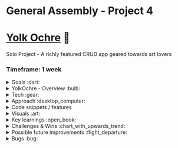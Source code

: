 # General Assembly - Project 4
# [Yolk Ochre](https://yolkochre.herokuapp.com/register) :egg:
Solo Project - A richly featured CRUD app geared towards art lovers

### Timeframe: 1 week 

<details>
  <summary>Goals :dart:</summary>
  <p>1. Build a full stack application by yourself. Use PostegreSQL, Python, Django REST framework, React.js & Node. </p>
  <p>2. Include at least one ‘one-to-many’ or one ‘many-to-many’ relationship.</p>
  <p>3. For a challenge - include Authentication.</p>
  <p>4.It can be a direct clone of, or inspired by, an existing website. </p>
  <p>5. Make an ERD and wireframes as part of your planning in order for us to sign you off. </p>
</details>

<details>
  <summary>YolkOchre - Overview :bulb:</summary>
    <p>A dynamic web application geared towards the Art world.</p>
    <p>Upload, view, and update Artworks on the database - includes a caption and location.</p>
    <p><em>Like</em> or <em>unlike</em> art posts by other users and see who already likes a particular post.</p>
    <p><em>Follow</em> and or <em>Favourite</em> other users</p>
    <p>View posts by people you favourite on the star page</p>
    <p>
      View other users profiles - see their bio, who follows them, who they follow, who they favourite and who they’re favourites by. 
    </p>
    <p>Authentication (Register / Login & perform restricted actions when logged in)</p>
    <p>Consistent styling throughout, achieved mainly with SASS and react-bootstrap</p>
</details>

<details>
  <summary>Tech :gear:</summary>
  <div>
    <h3>Frontend -- JavaScript / REACT / React-Bootstrap / HTML / SASS 61% :</h3>
    <ul>
      <li>The client facing APP.</li>
      <li>Components of all shapes and sizes for getting and displaying data</li>
      <li>Helper functions (configurable blueprints for sending requests) </li>
      <li>Various pages on which components are rendered</li>
      <li>Index.js where the client facing app is injected into the document root (an HTML file)</li>
      <li>Styling</li>
    </ul>
  </div>
  <div>
    <h3>Backend -- Python 39% :</h3>
    <ul>
      <li>
        Models - Exported schemas for data which will be added - this includes seeded data and also any relationships (one-to-many & many-to-many ) including:
        <ul>
          <li>
            <strong>
               Custom user model which has multiple many-to-many relationships with itself – when a user follows or favourites another user, their own following                  and favourite-users data is updated.
            </strong>
          </li>
          <li>Art has a one-to-many relationship with User model (one user can own many artworks)</li>
          <li>Art has a many-many relationship with User model (many users can ‘like’ many artworks)</li>
          <li>Comments (yet to be hooked up on the frontend)  has a one-to-many relationship with Art model (one artwork can have many comments)</li>
          <li>Comments has a one-many relationship with User model (one user can make many comments)</li>
        </ul>
      </li>
      <li>Configuration</li>
      <li>Controllers (functions which handle incoming requests) - these include permissions to restrict access.</li>
      <li>Serializers - translate Django models into other data types, for sending and receiving data as JSON. </li>
    </ul>
  </div>  
</details>  

<details>
  <summary>Approach :desktop_computer:</summary>
  <div>
    <h3>Beginning  - planning :</h3>
    <p>
      I created an EntityRelationshipDiagram (ERD) - a visual aid in planning.  A graphic depiction of the relationships in the tabular data my project would             consist of.
    </p>
    <p>Then wireframes to visualise the entire client side app.</p>
    <br>
    <p>Followed by lists of ‘to-dos’, ‘doing’, ‘done-front-end’ & ‘done-backend’</p>
    <p>I created a database using PostgreSQL</p>
    <p>Then began working on the project in VS.Code making sure the engine was postgresql.</p>
    <p>After setting up initial url for homepage</p>
    <p>
      I built the first model, ‘Art’, its urls, serializers & controllers - this took many revisions before I arrived at something usable for the final MVP.
    </p>
    <p>
      Then the <strong>custom user model</strong> and its respective urls, serializers and controllers. This is also where we introduce authentication. -                 again this had to be revised many times. 
    </p>
    <p>Finally, the comment model and its urls etc. I am still yet to use this up on the front end but it works.</p>
    <p>As I built these models and controllers (views) I tested them using Insomnia.</p>
    <p>When a feature seemed to be complete I committed my work to git and pushed it to GitHub.</p>
  </div>
  <div>
    <h3>Middle - bulk of the project :</h3>
    <p>I began work on the frontend as usual - adding a ‘helpers’ folder containing configurable callback functions for making our requests.</p>
    <p>
      My thorough plan gave me a clear overview of the pages and components I would have to build for our MVP and I made quick progress with those - building             out things like the navigation bar and the footer which would be seen on every page - then the register and login form which I tested before moving on.
    </p>
    <p>
      I then built out all of the pages and components that would be used within them, testing things as I went along - always committing to get and pushing             to github at good checkpoints. 
    </p>
    <p>I then brought in React-Bootstrap components (a bunch of which I had never used before) to speed up styling and formatting. </p>
  </div>
  <div>
    <h3>End - polishing & testing:</h3>
    <p>I worked from the morning until the next morning, 5am, with very few breaks in order to deliver an MVP presentation a few hours later.</p>
    <p>I brought in React-Bootstrap-Icons to clean up the look and feel of the application, this really helps to create a finished, professional feel.</p>
    <p>
      I worked in SASS to implement my chosen colour palette drawn from the name, YolkOchre, the fonts which were inspired by a magazine cover and the                     formatting, inspired by modern art galleries. I also used this time to customise all of the bootstrapped stuff to make it my own. 
    </p>
  </div>
</details>

<details>
  <summary>Code snippets / features </summary>
  <p>Custom user model - this includes two reciprocal many to many relationships (the table has many to many relationships with itself)</p>
  <img src=https://user-images.githubusercontent.com/89402596/149196019-d153502f-43ee-4f90-81b8-b3e6e72b6981.png />
  <p>Views (controllers) for following & unfollowing / favouriting & unfavouriting - I used a toggle method on this project</p>
  <img src=https://user-images.githubusercontent.com/89402596/149196115-7e767a5f-fe28-409a-a2ea-e173f45015d6.png />
  <p>Pages</p>
  <img src=https://user-images.githubusercontent.com/89402596/149196808-d1ef23ec-032a-4269-9b89-bdd17e7ca34f.png />
  <p>Components</p>
  <img src=https://user-images.githubusercontent.com/89402596/149196869-bed80431-dcb9-4d1e-bf4e-8df42c257f59.png />
  <p>Example of exported helper functions used for making requests</p>
  <img src=https://user-images.githubusercontent.com/89402596/149197216-734ca3f6-aac9-4c4a-aed6-59a5eac3413b.png />
</details>

<details>
  <summary>Visuals :art:</summary>
  <p>Planning on Trello:</p>
  <img src=https://user-images.githubusercontent.com/89402596/148811744-7560d3bc-2332-4a81-88f2-45f621b97ce3.png />
  <p>Register user:</p>
  <img src=https://user-images.githubusercontent.com/89402596/148812168-dbcb3101-4c3f-4e27-a742-dbf5f4f457b1.png />
  <p>Login:</p>
  <img src=https://user-images.githubusercontent.com/89402596/148812287-7b809613-d29e-4cde-88ae-711236dfd36e.png />
  <p>:house: Homepage - posts by users you follow</p>
  <img src=https://user-images.githubusercontent.com/89402596/148812538-70515d3b-33e3-4c6c-810a-3a0524e1dcf6.png />
  <p>:globe_with_meridians: Explore - all Art on the platform</p>
  <img src=https://user-images.githubusercontent.com/89402596/148812687-0d0d92bf-ef07-485e-bc98-5dc484d08b1c.png />
  <p>:star: Favourites - posts by your favourite users</p>
  <img src=https://user-images.githubusercontent.com/89402596/148812867-5dae2dad-ab06-4e39-b702-0c4465c2586a.png />
  <p>:mag: View one artwork</p>
  <img src=https://user-images.githubusercontent.com/89402596/148813790-8924f22a-ca91-430e-bc4f-220c482b05a9.png />
  <p>There's more to see - visit the website!</p>
</details>

<details>
  <summary>Key learnings :open_book:</summary>
  <ul>
    <li>Entity Relationship Diagrams for visualising tabular data and relationships.</li>
    <li>PostgreSQL</li>
    <li>Python syntax and abilities</li>
    <li>Django and the Rest framework</li>
    <li>One-to-many VS many-to-many relationships</li>
    <li>Furthering understanding of useEffect React hook</li>
    <li>
      Create all of the controllers you will need - if you want to fetch data based on a particular users Id, create a controller for this instead of fetching all       data and filtering it on the frontend. 
    </li>
  </ul>
</details>

<details>
  <summary>Challenges & Wins :chart_with_upwards_trend:</summary>
  <ul>
    <li>Understanding serializers, translating django models appropriately for sending and receiving data.</li>
    <li>
      Creating reciprocal many to many relationships - the User model has multiple many-to-many relationships with itself. This must be reflected in the populated       serializer. 
    </li>
    <li>Correctly using useEffect (understanding still needs work).</li>
  </ul>
</details>

<details>
  <summary>Possible future improvements :flight_departure:</summary>
  <ul>
    <li>Give Users the ability to delete their own artwork posts.</li>
    <li>Make the ‘like’ button available anywhere the post is visible.</li>
    <li>
      <strong>
        Hook up the functionality for commenting on posts.
      </strong>
    </li>
    <li>
      <strong>
        Make posts by a particular user visible on their profile page. 
      </strong>
    </li>
    <li>
      <strong>
        Add a search bar to search for artists by name, possibly art by location or genre!
      </strong>
    </li>
    <li>
      <strong>
        Implement responsive design.
      </strong>
    </li>
    <li>
      <strong>
        Use three.js to create and add a layer of visual interest to the site. 
      </strong>
    </li>
    <li>
      <strong>
        IMAGE UPLOAD 
      </strong>
      - currently the user has to include a URL for image upload.
    </li>
  </ul>
</details>


<details>
  <summary>Bugs :bug:</summary>
  <p>
    I could not make the list of artworks by a particular user visible on ‘other-users-profile’ and I am still unsure why - I will look again at this problem         soon.
  </p>
</details>












